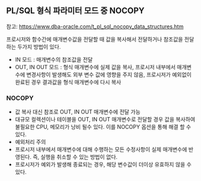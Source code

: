 ## PL/SQL 형식 파라미터 모드 중 NOCOPY
참고: https://www.dba-oracle.com/t_pl_sql_nocopy_data_structures.htm

프로시저와 함수간에 매개변수값을 전달할 때 값을 복사해서 전달하거나 참조값을 전달하는 두가지 방법이 있다. 
- IN 모드 : 매개변수의 참조값을 전달
- OUT, IN OUT 모드 : 형식 매개변수에 실제 값을 복사, 프로시저 내부에서 매개변수에 변경사항이 발생해도 외부 변수 값에 영향을 주지 않음, 프로시저가 예외없이 완료된 경우 결과값을 형식 매개변수에 다시 복사

### NOCOPY 
- 값 복사 대신 참조로 OUT, IN OUT 매개변수에 전달 가능 
- 대규모 컬렉션이나 테이블을 OUT, IN OUT 매개변수로 전달할 경우 값을 복사하여 불필요한 CPU, 메모리가 낭비 될수 있다. 이를 NOCOPY 옵션을 통해 해결 할 수 있다. 
- 예외처리 주의
 - 프로시저 내부에서 매개변수에 대해 수행하는 모든 수정사항이 실제 매개변수에 반영된다. 즉, 실행을 취소할 수 있는 방법이 없다. 
 - 프로시저가 예외가 발생해 종료되는 경우, 해당 변수값이 더이상 유효하지 않을 수 있다.